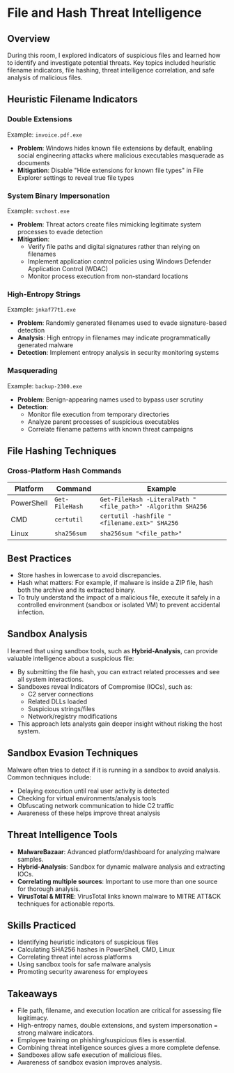 # File and Hash Threat Intelligence
## Overview
During this room, I explored indicators of suspicious files and learned how to identify and investigate potential threats. Key topics included heuristic filename indicators, file hashing, threat intelligence correlation, and safe analysis of malicious files.
## Heuristic Filename Indicators
### Double Extensions
Example: `invoice.pdf.exe`
- **Problem**: Windows hides known file extensions by default, enabling social engineering attacks where malicious executables masquerade as documents
- **Mitigation**: Disable "Hide extensions for known file types" in File Explorer settings to reveal true file types
### System Binary Impersonation
Example: `svchost.exe`
- **Problem**: Threat actors create files mimicking legitimate system processes to evade detection
- **Mitigation**:
  - Verify file paths and digital signatures rather than relying on filenames
  - Implement application control policies using Windows Defender Application Control (WDAC)
  - Monitor process execution from non-standard locations
### High-Entropy Strings
Example: `jnkaf77t1.exe`
- **Problem**: Randomly generated filenames used to evade signature-based detection
- **Analysis**: High entropy in filenames may indicate programmatically generated malware
- **Detection**: Implement entropy analysis in security monitoring systems
### Masquerading
Example: `backup-2300.exe`
- **Problem**: Benign-appearing names used to bypass user scrutiny
- **Detection**:
  - Monitor file execution from temporary directories
  - Analyze parent processes of suspicious executables
  - Correlate filename patterns with known threat campaigns
## File Hashing Techniques
### Cross-Platform Hash Commands
| Platform | Command | Example |
|----------|---------|----------|
| PowerShell | `Get-FileHash` | `Get-FileHash -LiteralPath "<file_path>" -Algorithm SHA256` |
| CMD | `certutil` | `certutil -hashfile "<filename.ext>" SHA256` |
| Linux | `sha256sum` | `sha256sum "<file_path>"` |

## Best Practices
- Store hashes in lowercase to avoid discrepancies.
- Hash what matters: For example, if malware is inside a ZIP file, hash both the archive and its extracted binary.
- To truly understand the impact of a malicious file, execute it safely in a controlled environment (sandbox or isolated VM) to prevent accidental infection.

## Sandbox Analysis
I learned that using sandbox tools, such as **Hybrid-Analysis**, can provide valuable intelligence about a suspicious file:
- By submitting the file hash, you can extract related processes and see all system interactions.
- Sandboxes reveal Indicators of Compromise (IOCs), such as:
  - C2 server connections
  - Related DLLs loaded
  - Suspicious strings/files
  - Network/registry modifications
- This approach lets analysts gain deeper insight without risking the host system.

## Sandbox Evasion Techniques
Malware often tries to detect if it is running in a sandbox to avoid analysis. Common techniques include:
- Delaying execution until real user activity is detected
- Checking for virtual environments/analysis tools
- Obfuscating network communication to hide C2 traffic
- Awareness of these helps improve threat analysis

## Threat Intelligence Tools
- **MalwareBazaar**: Advanced platform/dashboard for analyzing malware samples.
- **Hybrid-Analysis**: Sandbox for dynamic malware analysis and extracting IOCs.
- **Correlating multiple sources**: Important to use more than one source for thorough analysis.
- **VirusTotal & MITRE**: VirusTotal links known malware to MITRE ATT&CK techniques for actionable reports.

## Skills Practiced
- Identifying heuristic indicators of suspicious files
- Calculating SHA256 hashes in PowerShell, CMD, Linux
- Correlating threat intel across platforms
- Using sandbox tools for safe malware analysis
- Promoting security awareness for employees

## Takeaways
- File path, filename, and execution location are critical for assessing file legitimacy.
- High-entropy names, double extensions, and system impersonation = strong malware indicators.
- Employee training on phishing/suspicious files is essential.
- Combining threat intelligence sources gives a more complete defense.
- Sandboxes allow safe execution of malicious files.
- Awareness of sandbox evasion improves analysis.
